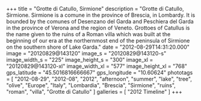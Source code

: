 +++
title = "Grotte di Catullo, Sirmione"
description = "Grotte di Catullo, Sirmione. Sirmione is a comune in the province of Brescia, in Lombardy. It is bounded by the comunes of Desenzano del Garda and Peschiera del Garda in the province of Verona and the region of Veneto. Grottoes of Catullus is the name given to the ruins of a Roman villa which was built at the beginning of our era at the northernmost end of the peninsula of Sirmione on the southern shore of Lake Garda."
date = "2012-08-29T14:31:20.000"
image = "20120829@143120"
image_s = "20120829@143120-s"
image_width_s = "225"
image_height_s = "300"
image_xl = "20120829@143120-xl"
image_width_xl = "577"
image_height_xl = "768"
gps_latitude = "45.5016816666667"
gps_longitude = "10.60624"
phototags = [ "2012-08-29", "2012-08", "2012", "afternoon", "summer", "lake", "tree", "olive", "Europe", "Italy", "Lombardia", "Brescia", "Sirmione", "ruins", "roman", "villa", "Grotte di Catullo" ]
galleries = [ "2012 Timeline" ]
+++
